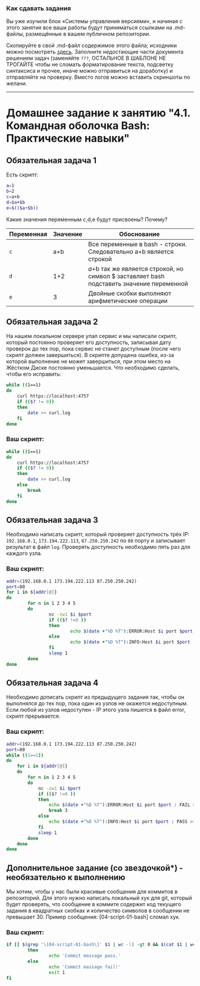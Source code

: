### Как сдавать задания

Вы уже изучили блок «Системы управления версиями», и начиная с этого занятия все ваши работы будут приниматься ссылками на .md-файлы, размещённые в вашем публичном репозитории.

Скопируйте в свой .md-файл содержимое этого файла; исходники можно посмотреть [здесь](https://raw.githubusercontent.com/netology-code/sysadm-homeworks/devsys10/04-script-01-bash/README.md). Заполните недостающие части документа решением задач (заменяйте `???`, ОСТАЛЬНОЕ В ШАБЛОНЕ НЕ ТРОГАЙТЕ чтобы не сломать форматирование текста, подсветку синтаксиса и прочее, иначе можно отправиться на доработку) и отправляйте на проверку. Вместо логов можно вставить скриншоты по желани.

---


# Домашнее задание к занятию "4.1. Командная оболочка Bash: Практические навыки"

## Обязательная задача 1

Есть скрипт:
```bash
a=1
b=2
c=a+b
d=$a+$b
e=$(($a+$b))
```

Какие значения переменным c,d,e будут присвоены? Почему?

| Переменная  | Значение | Обоснование |
| ------------- | ------------- | ------------- |
| `c`  | a+b  | Все переменные в bash - строки. Следовательно a+b является строкой |
| `d`  | 1+2  | $a+$b так же является строкой, но символ $ заставляет bash подставить значение переменной |
| `e`  | 3  | Двойные скобки выполняют арифметические операции |


## Обязательная задача 2
На нашем локальном сервере упал сервис и мы написали скрипт, который постоянно проверяет его доступность, записывая дату проверок до тех пор, пока сервис не станет доступным (после чего скрипт должен завершиться). В скрипте допущена ошибка, из-за которой выполнение не может завершиться, при этом место на Жёстком Диске постоянно уменьшается. Что необходимо сделать, чтобы его исправить:
```bash
while ((1==1)
do
	curl https://localhost:4757
	if (($? != 0))
	then
		date >> curl.log
	fi
done
```

### Ваш скрипт:
```bash
while ((1==1)
do
	curl https://localhost:4757
	if (($? != 0))
	then
		date >> curl.log
	else
	    break
	fi
done
```

## Обязательная задача 3
Необходимо написать скрипт, который проверяет доступность трёх IP: `192.168.0.1`, `173.194.222.113`, `87.250.250.242` по `80` порту и записывает результат в файл `log`. Проверять доступность необходимо пять раз для каждого узла.

### Ваш скрипт:
```bash
addr=(192.168.0.1 173.194.222.113 87.250.250.242)
port=80
for i in ${addr[@]}
do
        for n in 1 2 3 4 5
        do
                nc -zw1 $i $port
                if (($? !=0 ))
                then
                        echo $(date +"%D %T"):ERROR:Host $i port $port : FAIL >> log
                else
                        echo $(date +"%D %T"):INFO:Host $i port $port : PASS >> log
                fi
                sleep 1
        done
done

```

## Обязательная задача 4
Необходимо дописать скрипт из предыдущего задания так, чтобы он выполнялся до тех пор, пока один из узлов не окажется недоступным. Если любой из узлов недоступен - IP этого узла пишется в файл error, скрипт прерывается.

### Ваш скрипт:
```bash
addr=(192.168.0.1 173.194.222.113 87.250.250.242)
port=80
while ((1==1))
do
	for i in ${addr[@]}
	do
		for n in 1 2 3 4 5
		do
			nc -zw1 $i $port
			if (($? !=0 ))
			then
				echo $(date +"%D %T"):ERROR:Host $i port $port : FAIL >> error
				break 3
			else
				echo $(date +"%D %T"):INFO:Host $i port $port : PASS >> log
			fi
			sleep 1
		done	
	done
done
```

## Дополнительное задание (со звездочкой*) - необязательно к выполнению

Мы хотим, чтобы у нас были красивые сообщения для коммитов в репозиторий. Для этого нужно написать локальный хук для git, который будет проверять, что сообщение в коммите содержит код текущего задания в квадратных скобках и количество символов в сообщении не превышает 30. Пример сообщения: \[04-script-01-bash\] сломал хук.

### Ваш скрипт:
```bash
if [[ $(grep '\[04-script-01-bash\]' $1 | wc -l) -gt 0 && $(cat $1 | wc -m) -le 30 ]]
        then
                echo 'Commit massage pass.'
        else
                echo 'Commit massage fail!'
                exit 1 
fi
```